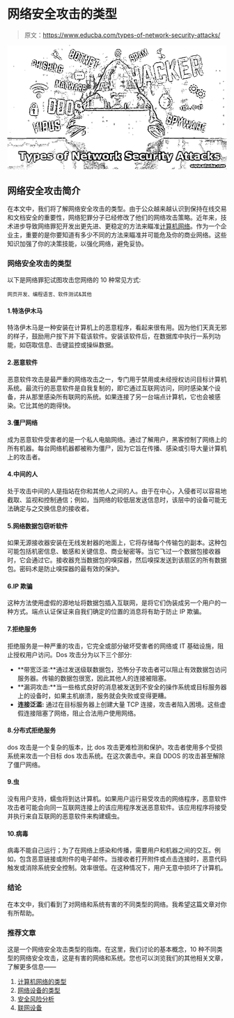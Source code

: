 # 网络安全攻击的类型

> 原文：<https://www.educba.com/types-of-network-security-attacks/>

![types-of-network-security-attacks](img/4dd956370d635e1883a68d43adf565db.png)



## 网络安全攻击简介

在本文中，我们将了解网络安全攻击的类型。由于公众越来越认识到保持在线交易和文档安全的重要性，网络犯罪分子已经修改了他们的网络攻击策略。近年来，技术进步导致网络罪犯开发出更先进、更稳定的方法来瞄准[计算机网络](https://www.educba.com/types-of-computer-network/)。作为一个企业主，重要的是你要知道有多少不同的方法来瞄准并可能危及你的商业网络。这些知识加强了你的决策技能，以强化网络，避免妥协。

### 网络安全攻击的类型

以下是网络罪犯试图攻击您网络的 10 种常见方式:

<small>网页开发、编程语言、软件测试&其他</small>

#### 1.特洛伊木马

特洛伊木马是一种安装在计算机上的恶意程序，看起来很有用。因为他们天真无邪的样子，鼓励用户按下并下载该软件。安装该软件后，在数据库中执行一系列功能，如窃取信息、击键监控或操纵数据。

#### 2.恶意软件

恶意软件攻击是最严重的网络攻击之一，专门用于禁用或未经授权访问目标计算机系统。最流行的恶意软件是自我复制的，即它通过互联网访问，同时感染某个设备，并从那里感染所有联网的系统。如果连接了另一台端点计算机，它也会被感染。它比其他的跑得快。

#### 3.僵尸网络

成为恶意软件受害者的是一个私人电脑网络。通过了解用户，黑客控制了网络上的所有机器。每台网络机器都被称为僵尸，因为它旨在传播、感染或引导大量计算机上的攻击者。

#### 4.中间的人

处于攻击中间的人是指站在你和其他人之间的人。由于在中心，入侵者可以容易地截取、监视和控制通信；例如，当网络的较低层发送信息时，该层中的设备可能无法确定与之交换信息的接收者。

#### 5.网络数据包窃听软件

如果无源接收器安装在无线发射器的地面上，它将存储每个传输包的副本。这种包可能包括机密信息、敏感和关键信息、商业秘密等。当它飞过一个数据包接收器时，它会通过它。接收器充当数据包的嗅探器，然后嗅探发送到该扇区的所有数据包。密码术是防止嗅探器的最有效的保护。

#### 6.IP 欺骗

这种方法使用虚假的源地址将数据包插入互联网，是将它们伪装成另一个用户的一种方式。端点认证保证来自我们确定的位置的消息将有助于防止 IP 欺骗。

#### 7.拒绝服务

拒绝服务是一种严重的攻击，它完全或部分破坏受害者的网络或 IT 基础设施，阻止授权用户访问。Dos 攻击分为以下三个部分:

*   **带宽泛滥:**通过发送级联数据包，恐怖分子攻击者可以阻止有效数据包访问服务器。传输的数据包很宽，因此其他人的连接被阻塞。
*   **漏洞攻击:**当一些格式良好的消息被发送到不安全的操作系统或目标服务器上的设备时，如果主机崩溃，服务就会失败或变得更糟。
*   **连接泛滥:** 通过在目标服务器上创建大量 TCP 连接，攻击者陷入困境。这些虚假连接阻塞了网络，阻止合法用户使用网络。

#### 8.分布式拒绝服务

dos 攻击是一个复杂的版本，比 dos 攻击更难检测和保护。攻击者使用多个受损系统来攻击一个目标 dos 攻击系统。在这次袭击中。来自 DDOS 的攻击甚至解除了僵尸网络。

#### 9.虫

没有用户支持，蠕虫将到达计算机。如果用户运行易受攻击的网络程序，恶意软件攻击者可能会向同一互联网连接上的该应用程序发送恶意软件。该应用程序将接受并执行来自互联网的恶意软件来构建蠕虫。

#### 10.病毒

病毒不能自己运行；为了在网络上感染和传播，需要用户和机器之间的交互。例如，包含恶意链接或附件的电子邮件。当接收者打开附件或点击连接时，恶意代码触发或消除系统安全控制。效率很低。在这种情况下，用户无意中损坏了计算机。

### 结论

在本文中，我们看到了对网络和系统有害的不同类型的网络。我希望这篇文章对你有所帮助。

### 推荐文章

这是一个网络安全攻击类型的指南。在这里，我们讨论的基本概念，10 种不同类型的网络安全攻击，这是有害的网络和系统。您也可以浏览我们的其他相关文章，了解更多信息——

1.  [计算机网络的类型](https://www.educba.com/types-of-computer-network/)
2.  [网络设备的类型](https://www.educba.com/types-of-network-devices/)
3.  [安全风险分析](https://www.educba.com/security-risk-analysis/)
4.  [联网设备](https://www.educba.com/networking-devices/)





